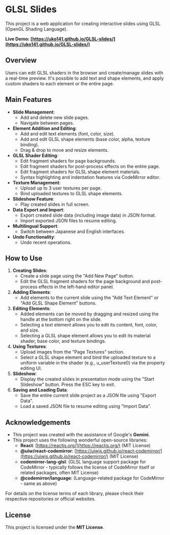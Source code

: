 # **GLSL Slides**

This project is a web application for creating interactive slides using GLSL (OpenGL Shading Language).

**Live Demo: [https://uko141.github.io/GLSL-slides/](https://uko141.github.io/GLSL-slides/)**

## **Overview**

Users can edit GLSL shaders in the browser and create/manage slides with a real-time preview. It's possible to add text and shape elements, and apply custom shaders to each element or the entire page.

## **Main Features**

* **Slide Management**:  
  * Add and delete new slide pages.  
  * Navigate between pages.  
* **Element Addition and Editing**:  
  * Add and edit text elements (font, color, size).  
  * Add and edit GLSL shape elements (base color, alpha, texture binding).  
  * Drag & drop to move and resize elements.  
* **GLSL Shader Editing**:  
  * Edit fragment shaders for page backgrounds.  
  * Edit fragment shaders for post-process effects on the entire page.  
  * Edit fragment shaders for GLSL shape element materials.  
  * Syntax highlighting and indentation features via CodeMirror editor.  
* **Texture Management**:  
  * Upload up to 3 user textures per page.  
  * Bind uploaded textures to GLSL shape elements.  
* **Slideshow Feature**:  
  * Play created slides in full screen.  
* **Data Export and Import**:  
  * Export created slide data (including image data) in JSON format.  
  * Import exported JSON files to resume editing.  
* **Multilingual Support**:  
  * Switch between Japanese and English interfaces.  
* **Undo Functionality**:  
  * Undo recent operations.

## **How to Use**

1. **Creating Slides**:  
   * Create a slide page using the "Add New Page" button.  
   * Edit the GLSL fragment shaders for the page background and post-process effects in the left-hand editor panel.  
2. **Adding Elements**:  
   * Add elements to the current slide using the "Add Text Element" or "Add GLSL Shape Element" buttons.  
3. **Editing Elements**:  
   * Added elements can be moved by dragging and resized using the handle at the bottom right on the slide.  
   * Selecting a text element allows you to edit its content, font, color, and size.  
   * Selecting a GLSL shape element allows you to edit its material shader, base color, and texture bindings.  
4. **Using Textures**:  
   * Upload images from the "Page Textures" section.  
   * Select a GLSL shape element and bind the uploaded texture to a uniform variable in the shader (e.g., u\_userTexture0) via the property editing UI.  
5. **Slideshow**:  
   * Display the created slides in presentation mode using the "Start Slideshow" button. Press the ESC key to exit.  
6. **Saving and Loading Data**:  
   * Save the entire current slide project as a JSON file using "Export Data".  
   * Load a saved JSON file to resume editing using "Import Data".

## **Acknowledgements**

* This project was created with the assistance of Google's **Gemini**.  
* This project uses the following wonderful open-source libraries:  
  * **React**: [https://reactjs.org/](https://reactjs.org/) (MIT License)  
  * **@uiw/react-codemirror**: [https://uiwjs.github.io/react-codemirror/](https://uiwjs.github.io/react-codemirror/) (MIT License)  
  * **codemirror-lang-glsl**: (GLSL language support package for CodeMirror \- typically follows the license of CodeMirror itself or related packages, often MIT License)  
  * **@codemirror/language**: (Language-related package for CodeMirror \- same as above)

For details on the license terms of each library, please check their respective repositories or official websites.

## **License**

This project is licensed under the **MIT License**.